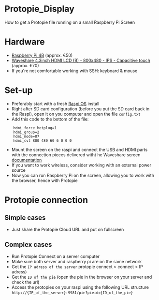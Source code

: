# Protopie_Display
How to get a Protopie file running on a small Raspberry Pi Screen

# Hardware
- [Raspberry Pi 4B](https://www.raspberrypi.com/products/raspberry-pi-4-model-b/) (approx. €50)
- [Waveshare 4.3inch HDMI LCD (B) - 800x480 - IPS - Capacitive touch](https://www.kiwi-electronics.com/en/4-3inch-hdmi-lcd-b-800x480-ips-capacitive-touch-4065) (approx. €70)
- If you're not comfortable working with SSH: keyboard & mouse
# Set-up
- Preferably start with a fresh [Raspi OS](https://www.raspberrypi.com/software/) install
- Right after SD card configuration (before you put the SD card back in the Raspi), open it on you computer and open the file `config.txt`
- Add this code to the bottom of the file: 
```
    hdmi_force_hotplug=1
    hdmi_group=2
    hdmi_mode=87
    hdmi_cvt 800 480 60 6 0 0 0
```
- Mount the screen on the raspi and connect the USB and HDMI parts with the connection pieces delivered witht he Waveshare screen [documentation](https://www.kiwi-electronics.com/en/4-3inch-hdmi-lcd-b-800x480-ips-capacitive-touch-4065)
- If you want to work  wireless, consider working with an external power source
- Now you can run Raspberry Pi on the screen, allowing you to work with the browser, hence with Protopie

# Protopie connection
## Simple cases
- Just share the Protopie Cloud URL and put on fullscreen
## Complex cases
- Run Protopie Connect on a server computer
- Make sure both server and raspberry pi are on the same network
- Get the `IP adress of the server` protopie connect > connect > IP adress)
- Get the `ID of the pie` (open the pie in the browser on your server and check the url)
- Access the protopies on your raspi using the following URL structure `http://{IP_of_the_server}:9981/pie?pieid={ID_of_the_pie}`
